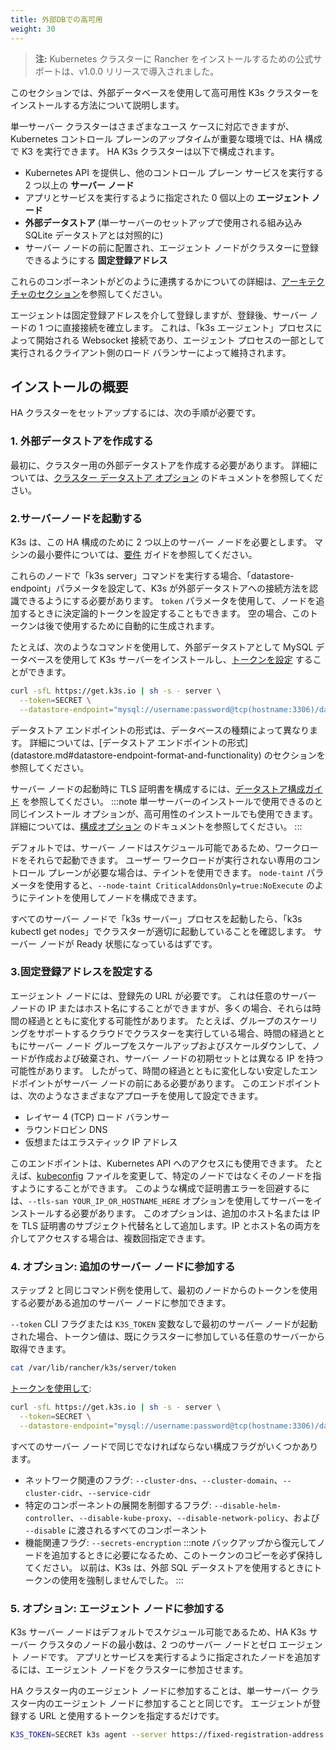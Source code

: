 ```yaml
---
title: 外部DBでの高可用
weight: 30
---
```


> **注:** Kubernetes クラスターに Rancher をインストールするための公式サポートは、v1.0.0 リリースで導入されました。

このセクションでは、外部データベースを使用して高可用性 K3s クラスターをインストールする方法について説明します。

単一サーバー クラスターはさまざまなユース ケースに対応できますが、Kubernetes コントロール プレーンのアップタイムが重要な環境では、HA 構成で K3 を実行できます。 HA K3s クラスターは以下で構成されます。

* Kubernetes API を提供し、他のコントロール プレーン サービスを実行する 2 つ以上の **サーバー ノード**
* アプリとサービスを実行するように指定された 0 個以上の **エージェント ノード**
* **外部データストア** (単一サーバーのセットアップで使用される組み込み SQLite データストアとは対照的に)
* サーバー ノードの前に配置され、エージェント ノードがクラスターに登録できるようにする **固定登録アドレス**

これらのコンポーネントがどのように連携するかについての詳細は、[アーキテクチャのセクション](../architecture/architecture.md#high-availability-k3s-server-with-an-external-db)を参照してください。

エージェントは固定登録アドレスを介して登録しますが、登録後、サーバー ノードの 1 つに直接接続を確立します。 これは、「k3s エージェント」プロセスによって開始される Websocket 接続であり、エージェント プロセスの一部として実行されるクライアント側のロード バランサーによって維持されます。

## インストールの概要

HA クラスターをセットアップするには、次の手順が必要です。

### 1. 外部データストアを作成する
最初に、クラスター用の外部データストアを作成する必要があります。 詳細については、[クラスター データストア オプション](datastore.md) のドキュメントを参照してください。

### 2.サーバーノードを起動する
K3s は、この HA 構成のために 2 つ以上のサーバー ノードを必要とします。 マシンの最小要件については、[要件](requirements.md) ガイドを参照してください。

これらのノードで「k3s server」コマンドを実行する場合、「datastore-endpoint」パラメータを設定して、K3s が外部データストアへの接続方法を認識できるようにする必要があります。 `token` パラメータを使用して、ノードを追加するときに決定論的トークンを設定することもできます。 空の場合、このトークンは後で使用するために自動的に生成されます。

たとえば、次のようなコマンドを使用して、外部データストアとして MySQL データベースを使用して K3s サーバーをインストールし、[トークンを設定](../reference/server-config.md#cluster-options) することができます。
```bash
curl -sfL https://get.k3s.io | sh -s - server \
  --token=SECRET \
  --datastore-endpoint="mysql://username:password@tcp(hostname:3306)/database-name"
```

データストア エンドポイントの形式は、データベースの種類によって異なります。 詳細については、[データストア エンドポイントの形式] (datastore.md#datastore-endpoint-format-and-functionality) のセクションを参照してください。

サーバー ノードの起動時に TLS 証明書を構成するには、[データストア構成ガイド](datastore.md#external-datastore-configuration-parameters) を参照してください。
:::note
単一サーバーのインストールで使用できるのと同じインストール オプションが、高可用性のインストールでも使用できます。 詳細については、[構成オプション](configuration.md) のドキュメントを参照してください。
:::

デフォルトでは、サーバー ノードはスケジュール可能であるため、ワークロードをそれらで起動できます。 ユーザー ワークロードが実行されない専用のコントロール プレーンが必要な場合は、テイントを使用できます。 `node-taint` パラメータを使用すると、`--node-taint CriticalAddonsOnly=true:NoExecute` のようにテイントを使用してノードを構成できます。

すべてのサーバー ノードで「k3s サーバー」プロセスを起動したら、「k3s kubectl get nodes」でクラスターが適切に起動していることを確認します。 サーバー ノードが Ready 状態になっているはずです。

### 3.固定登録アドレスを設定する

エージェント ノードには、登録先の URL が必要です。 これは任意のサーバー ノードの IP またはホスト名にすることができますが、多くの場合、それらは時間の経過とともに変化する可能性があります。 たとえば、グループのスケーリングをサポートするクラウドでクラスターを実行している場合、時間の経過とともにサーバー ノード グループをスケールアップおよびスケールダウンして、ノードが作成および破棄され、サーバー ノードの初期セットとは異なる IP を持つ可能性があります。 したがって、時間の経過とともに変化しない安定したエンドポイントがサーバー ノードの前にある必要があります。 このエンドポイントは、次のようなさまざまなアプローチを使用して設定できます。

* レイヤー 4 (TCP) ロード バランサー
* ラウンドロビン DNS
* 仮想またはエラスティック IP アドレス

このエンドポイントは、Kubernetes API へのアクセスにも使用できます。 たとえば、[kubeconfig](https://kubernetes.io/docs/concepts/configuration/organize-cluster-access-kubeconfig/) ファイルを変更して、特定のノードではなくそのノードを指すようにすることができます。 このような構成で証明書エラーを回避するには、`--tls-san YOUR_IP_OR_HOSTNAME_HERE` オプションを使用してサーバーをインストールする必要があります。 このオプションは、追加のホスト名または IP を TLS 証明書のサブジェクト代替名として追加します。IP とホスト名の両方を介してアクセスする場合は、複数回指定できます。

### 4. オプション: 追加のサーバー ノードに参加する

ステップ 2 と同じコマンド例を使用して、最初のノードからのトークンを使用する必要がある追加のサーバー ノードに参加できます。

`--token` CLI フラグまたは `K3S_TOKEN` 変数なしで最初のサーバー ノードが起動された場合、トークン値は、既にクラスターに参加している任意のサーバーから取得できます。
```bash
cat /var/lib/rancher/k3s/server/token
```

[トークンを使用して](../reference/server-config.md#cluster-options):
```bash
curl -sfL https://get.k3s.io | sh -s - server \
  --token=SECRET \
  --datastore-endpoint="mysql://username:password@tcp(hostname:3306)/database-name"
```

すべてのサーバー ノードで同じでなければならない構成フラグがいくつかあります。
* ネットワーク関連のフラグ: `--cluster-dns`、`--cluster-domain`、`--cluster-cidr`、`--service-cidr`
* 特定のコンポーネントの展開を制御するフラグ: `--disable-helm-controller`、`--disable-kube-proxy`、`--disable-network-policy`、および `--disable` に渡されるすべてのコンポーネント
* 機能関連フラグ: `--secrets-encryption`
:::note
バックアップから復元してノードを追加するときに必要になるため、このトークンのコピーを必ず保持してください。 以前は、K3s は、外部 SQL データストアを使用するときにトークンの使用を強制しませんでした。
:::

### 5. オプション: エージェント ノードに参加する

K3s サーバー ノードはデフォルトでスケジュール可能であるため、HA K3s サーバー クラスタのノードの最小数は、2 つのサーバー ノードとゼロ エージェント ノードです。 アプリとサービスを実行するように指定されたノードを追加するには、エージェント ノードをクラスターに参加させます。

HA クラスター内のエージェント ノードに参加することは、単一サーバー クラスター内のエージェント ノードに参加することと同じです。 エージェントが登録する URL と使用するトークンを指定するだけです。
```bash
K3S_TOKEN=SECRET k3s agent --server https://fixed-registration-address:6443
```
